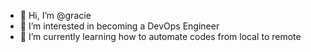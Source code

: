 - 👋 Hi, I’m @gracie
- 👀 I’m interested in becoming a DevOps Engineer
- 🌱 I’m currently learning how to automate codes from local to remote
<!---
graceekeke/graceekeke is a ✨ special ✨ repository because its `README.md` (this file) appears on your GitHub profile.
You can click the Preview link to take a look at your changes.
--->
